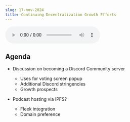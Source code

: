```yaml
---
slug: 17-nov-2024
title: Continuing Decentralization Growth Efforts
---
```


<div class="audio-player">
  <audio controls>
    <source src="ipfs.io/gateway-CID" type="audio/m4a">
    Your browser does not support the audio element.
  </audio>
</div>

## Agenda

- Discussion on becoming a Discord Community server
  - Uses for voting screen popup
  - Additional Discord stringencies
  - Growth prospects

- Podcast hosting via IPFS?
  - Fleek integration
  - Domain preference
